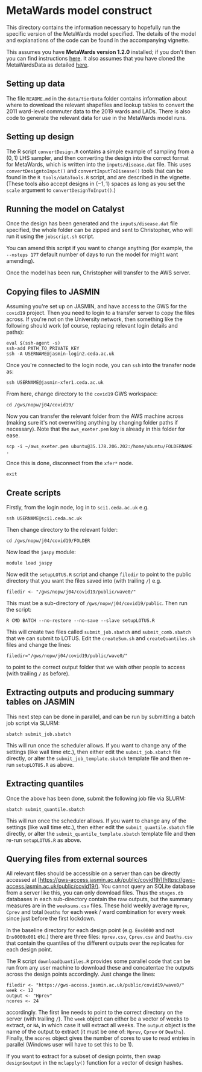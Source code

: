 # MetaWards model construct

This directory contains the information necessary to hopefully run the
specific version of the MetaWards model specified. The details of the model
and explanations of the code can be found in the accompanying vignette.

This assumes you have **MetaWards version 1.2.0** installed; if you don't then
you can find instructions [here](https://metawards.org/install.html). It also
assumes that you have cloned the MetaWardsData as detailed 
[here](https://metawards.org/model_data.html).

## Setting up data

The file `README.md` in the `data/tierData` folder contains information about
where to download the relevant shapefiles and lookup tables to convert
the 2011 ward-level commuter data to the 2019 wards and LADs. There is also
code to generate the relevant data for use in the MetaWards model runs.

## Setting up design

The R script `convertDesign.R` contains a simple example of sampling
from a $(0, 1)$ LHS sampler, and then converting the design into
the correct format for MetaWards, which is written into the `inputs/disease.dat`
file. This uses `convertDesigntoInput()` and `convertInputToDisease()` tools
that can be found in the `R_tools/dataTools.R` script, and are described in the
vignette. (These tools also accept designs in $(-1, 1)$ spaces as long as you
set the `scale` argument to `convertDesignToInput()`.)

## Running the model on Catalyst

Once the design has been generated and the `inputs/disease.dat` file specified, the
whole folder can be zipped and sent to Christopher, who will run it using the
`jobscript.sh` script. 

You can amend this script if you want to change anything (for example, the 
`--nsteps 177` default number of days to run the model for might want amending).

Once the model has been run, Christopher will transfer to the AWS server.

## Copying files to JASMIN

Assuming you're set up on JASMIN, and have access to the GWS for the `covid19`
project. Then you need to login to a transfer server to copy the files across.
If you're not on the University network, then something like the following should 
work (of course, replacing relevant login details and paths):

```
eval $(ssh-agent -s)
ssh-add PATH_TO_PRIVATE_KEY
ssh -A USERNAME@jasmin-login2.ceda.ac.uk
```

Once you're connected to the login node, you can `ssh` into the transfer node as:

```
ssh USERNAME@jasmin-xfer1.ceda.ac.uk
```

From here, change directory to the `covid19` GWS workspace:

```
cd /gws/nopw/j04/covid19/
```

Now you can transfer the relevant folder from the AWS machine across (making sure 
it's not overwriting anything by changing folder paths if necessary). Note that
the `aws_exeter.pem` key is already in this folder for ease.

```
scp -i ~/aws_exeter.pem ubuntu@35.178.206.202:/home/ubuntu/FOLDERNAME .
```

Once this is done, disconnect from the `xfer*` node.

```
exit
```

## Create scripts

Firstly, from the login node, log in to `sci1.ceda.ac.uk` e.g.

```
ssh USERNAME@sci1.ceda.ac.uk
```

Then change directory to the relevant folder:

```
cd /gws/nopw/j04/covid19/FOLDER
```

Now load the `jaspy` module:

```
module load jaspy
```

Now edit the `setupLOTUS.R` script and change `filedir` to point to the public
directory that you want the files saved into (with trailing `/`) e.g.

```
filedir <- "/gws/nopw/j04/covid19/public/wave0/"
```
This must be a sub-directory of `/gws/nopw/j04/covid19/public`. Then run the script:

```
R CMD BATCH --no-restore --no-save --slave setupLOTUS.R
```

This will create two files called `submit_job.sbatch` and `submit_comb.sbatch`
that we can submit to LOTUS. Edit the `createSum.sh` and 
`createQuantiles.sh` files and change the lines:

```
filedir="/gws/nopw/j04/covid19/public/wave0/"
```

to point to the correct output folder that we wish other people to access (with
trailing `/` as before).

## Extracting outputs and producing summary tables on JASMIN

This next step can be done in parallel, and can be run by submitting a batch
job script via SLURM:

```
sbatch submit_job.sbatch
```

This will run once the scheduler allows. If you want to change any of the settings (like
wall time etc.), then either edit the `submit_job.sbatch` file directly,
or alter the `submit_job_template.sbatch` template file and then re-run `setupLOTUS.R` as
above.

## Extracting quantiles

Once the above has been done, submit the following job file via SLURM:

```
sbatch submit_quantile.sbatch
```

This will run once the scheduler allows. If you want to change any of the settings (like
wall time etc.), then either edit the `submit_quantile.sbatch` file directly,
or alter the `submit_quantile_template.sbatch` template file and then re-run `setupLOTUS.R` as
above.


## Querying files from external sources

All relevant files should be accessible on a server than can be directly accessed
at [https://gws-access.jasmin.ac.uk/public/covid19/](https://gws-access.jasmin.ac.uk/public/covid19/). You cannot query an SQLite database from a server like this, you can only
download files. Thus the `stages.db` databases in each sub-directory contain the
raw outputs, but the summary measures are in the `weeksums.csv` files. These hold 
weekly average `Hprev`, `Cprev` and total `Deaths` for each week / ward combination 
for every week since just before the first lockdown. 

In the baseline directory for each design point (e.g. `Ens0000` and not `Ens0000x001` etc.)
there are three files: `Hprev.csv`, `Cprev.csv` and `Deaths.csv` that contain the
quantiles of the different outputs over the replicates for each design point.

The R script `downloadQuantiles.R` provides some parallel code that can be run from 
any user machine to download these and concatentae the outputs across the design
points accordingly. Just change the lines:

```
filedir <- "https://gws-access.jasmin.ac.uk/public/covid19/wave0/"
week <- 12
output <- "Hprev"
ncores <- 24
```

accordingly. The first line needs to point to the correct directory on the server 
(with trailing `/`). The `week` object can either be a vector of weeks to extract,
or `NA`, in which case it will extract all weeks. The `output` object is the name
of the output to extract (it must be one of: `Hprev`, `Cprev` or `Deaths`). Finally,
the `ncores` object gives the number of cores to use to read entries in parallel
(Windows user will have to set this to be 1).

If you want to extract for a subset of design points, then swap `design$output` in 
the `mclapply()` function for a vector of design hashes.


<!--## Animations-->

<!--In the `images` folder there are some R scripts to produce animations. The `plotAnimation.R` script accesses weekly counts from the `uberStages.db` database. It takes three inputs:-->

<!--* ID (Ensemble ID, e.g. "Ens0000")-->
<!--* REP (Replicate number)-->
<!--* VAR (Variable you wish to animate---must be in `uberStages.db`)-->

<!--So the command:-->

<!--```-->
<!--R CMD BATCH --no-restore --no-save --slave "--args Ens0000 1 Hprev" plotAnimation.R-->
<!--```-->

<!--will produce an animation of the weekly `Hprev` values for replicate 1 of design point `Ens0000`. **Note: it helps to have set an index on the `output` column of `uberStages.db`**---see the comments in `plotAnimation.R` for more details.-->

<!--Alternatively, the `plotAnimation_stages.R` script accesses daily counts from an individual the `stages.db.bz2` file. It takes three inputs:-->

<!--* ID (Ensemble ID, e.g. "Ens0000")-->
<!--* REP (Replicate number)-->
<!--* VAR (Variable you wish to animate---must be in `stages.db`)-->

<!--So the command:-->

<!--```-->
<!--R CMD BATCH --no-restore --no-save --slave "--args Ens0000 1 H" plotAnimation_stages.R-->
<!--```-->

<!--will produce an animation of the daily `H` values for replicate 1 of design point `Ens0000`. This is quicker due to using base R plotting, rather than `gganimate`.-->

<!--## Possible extensions / to-do-->

<!--* Lockdown cut-off for distance travelled.-->
<!--* Amend lockdown iterator to model weekdays and weekends during lockdown.-->
<!--* Superspreaders / supershedders?-->
<!--* Possible additional hospital workers class?-->
<!--* Change names of outputs to something easier to understand.-->
<!--* Sort out how to generically unzip files rather than using `system()` (hopefully Chris' extractor will solve this).-->
<!--* Need some checks of inputs in R tools.-->
<!--* Perhaps come up with a better way to store the data (maybe only store days where some events have changed,-->
<!--  and then post-process to fill in the gaps where necessary).-->
<!--  -->
